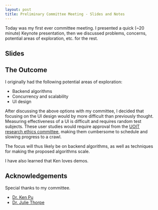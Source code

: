 ```yaml
---
layout: post
title: Preliminary Committee Meeting - Slides and Notes
---
```

Today was my first ever committee meeting.  I presented a quick (~20 minute) Keynote presentation, then we discussed problems, concerns, potential areas of exploration, etc. for the rest.

## Slides ##

<script src="http://speakerdeck.com/embed/4ea5bfcb6cf16d0054001716.js">
</script>

## The Outcome ##

I originally had the following potential areas of exploration:

 * Backend algorithms
 * Concurrency and scalability
 * UI design

After discussing the above options with my committee, I decided that focusing on the UI design would by more difficult than previously thought.  Measuring effectiveness of a UI is difficult and requires random test subjects.  These user studies would require approval from the [UOIT research ethics committee](http://www.uoit.ca/EN/main2/about/14057/14152/Academic_Policies_and_Procedures/research_ethics.html), making them cumbersome to schedule and slowing progress to a crawl.

The focus will thus likely be on backend algorithms, as well as techniques for making the proposed algorithms scale.

I have also learned that Ken loves demos.

## Acknowledgements ##

Special thanks to my committee.

 * [Dr. Ken Pu](http://leda.science.uoit.ca/kenpu/)
 * [Dr. Julie Thorpe](http://faculty.uoit.ca/thorpe/)

